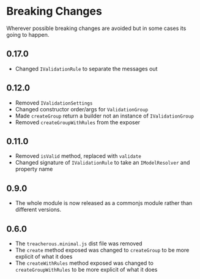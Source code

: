 # Breaking Changes

Wherever possible breaking changes are avoided but in some cases its going to happen.

## 0.17.0

- Changed `IValidationRule` to separate the messages out

## 0.12.0

- Removed `IValidationSettings`
- Changed constructor order/args for `ValidationGroup`
- Made `createGroup` return a builder not an instance of `IValidationGroup`
- Removed `createGroupWithRules` from the exposer

## 0.11.0

- Removed `isValid` method, replaced with `validate`
- Changed signature of `IValidationRule` to take an `IModelResolver` and property name

## 0.9.0

- The whole module is now released as a commonjs module rather than different versions.

## 0.6.0

- The `treacherous.minimal.js` dist file was removed
- The `create` method exposed was changed to `createGroup` to be more explicit of what it does
- The `createWithRules` method exposed was changed to `createGroupWithRules` to be more explicit of what it does